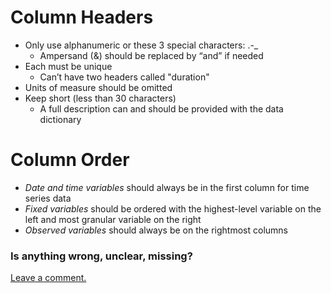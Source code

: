 # Column Headers

- Only use alphanumeric or these 3 special characters: .-_
    - Ampersand (&) should be replaced by “and” if needed
- Each must be unique
    - Can’t have two headers called "duration"
- Units of measure should be omitted
- Keep short (less than 30 characters)
    - A full description can and should be provided with the data dictionary
    
# Column Order

- *Date and time variables* should always be in the first column for time series data
- *Fixed variables* should be ordered with the highest-level variable on the left and most granular variable on the right
- *Observed variables* should always be on the rightmost columns

### Is anything wrong, unclear, missing?

[Leave a comment.](https://github.com/DataSF/draft-publishing-standards/issues/new?title=Comment:Column-Headers-Order&body=Comment:Column-Headers-Order)

